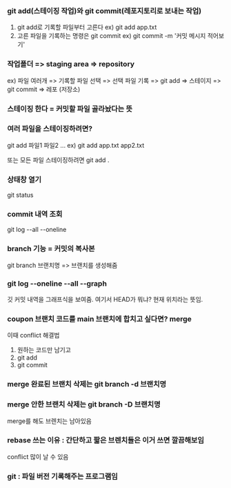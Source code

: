 ### git add(스테이징 작업)와 git commit(레포지토리로 보내는 작업)

1. git add로 기록할 파일부터 고른다
   ex) git add app.txt
2. 고른 파일을 기록하는 명령은 git commit
   ex) git commit -m '커밋 메시지 적어보기'

### 작업폴더 => staging area => repository

ex) 파일 여러개 => 기록할 파일 선택 => 선택 파일 기록
=> git add => 스테이지 => git commit => 레포 (저장소)

### 스테이징 한다 = 커밋할 파일 골라놨다는 뜻

### 여러 파일을 스테이징하려면?

git add 파일1 파일2 ...
ex) git add app.txt app2.txt

또는 모든 파일 스테이징하려면
git add .

### 상태창 열기

git status

### commit 내역 조회

git log --all --oneline

### branch 기능 = 커밋의 복사본

git branch 브랜치명
=> 브랜치를 생성해줌

### git log --oneline --all --graph

깃 커밋 내역을 그래프식을 보여줌.
여기서 HEAD가 뭐냐?
현재 위치라는 뜻임.

### coupon 브랜치 코드를 main 브랜치에 합치고 싶다면? merge

이때 conflict 해결법

1. 원하는 코드만 남기고
2. git add
3. git commit

### merge 완료된 브랜치 삭제는 git branch -d 브랜치명

### merge 안한 브랜치 삭제는 git branch -D 브랜치명

merge를 해도 브렌치는 남아있음

### rebase 쓰는 이유 : 간단하고 짧은 브렌치들은 이거 쓰면 깔끔해보임

conflict 많이 날 수 있음

### git : 파일 버전 기록해주는 프로그램임
